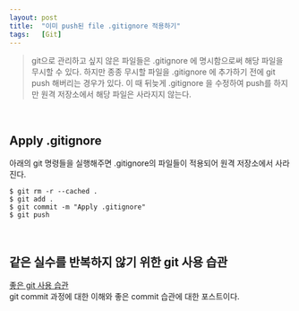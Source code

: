 ```yaml
---
layout: post
title:  "이미 push된 file .gitignore 적용하기"
tags:   [Git]
---
```


> git으로 관리하고 싶지 않은 파일들은 .gitignore 에 명시함으로써 해당 파일을 무시할 수 있다. 하지만 종종 무시할 파일을 .gitignore 에 추가하기 전에 git push 해버리는 경우가 있다. 이 때 뒤늦게 .gitignore 을 수정하여 push를 하지만 원격 저장소에서 해당 파일은 사라지지 않는다.  

<br/>  

## Apply .gitignore  

아래의 git 명령들을 실행해주면 .gitignore의 파일들이 적용되어 원격 저장소에서 사라진다.  

```
$ git rm -r --cached .
$ git add .
$ git commit -m "Apply .gitignore"
$ git push
```

<br/>  

## 같은 실수를 반복하지 않기 위한 git 사용 습관  

[좋은 git 사용 습관](https://cjh5414.github.io/git-habit/)  
git commit 과정에 대한 이해와 좋은 commit 습관에 대한 포스트이다.  
